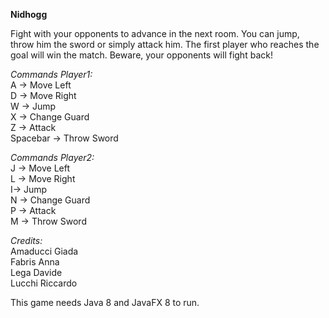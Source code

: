 **Nidhogg**

Fight with your opponents to advance in the next room. You can jump, throw him the sword or simply attack him. The first player who reaches the goal will win the match. Beware, your opponents will fight back!

_Commands Player1:_  
A -> Move Left  
D -> Move Right  
W -> Jump  
X -> Change Guard  
Z -> Attack  
Spacebar -> Throw Sword  

_Commands Player2:_  
J -> Move Left  
L -> Move Right  
I-> Jump  
N -> Change Guard  
P -> Attack  
M -> Throw Sword  

_Credits:_  
Amaducci Giada  
Fabris Anna  
Lega Davide  
Lucchi Riccardo  

This game needs Java 8 and JavaFX 8 to run.